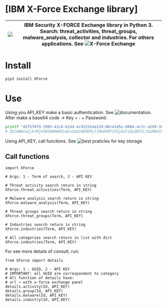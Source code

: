 # [IBM X-Force Exchange library]
|![](https://exchange.xforce.ibmcloud.com/favicon.ico)|IBM Security X-FORCE Exchange library in Python 3. Search: threat_activities, threat_groups, malware_analysis, collector and industries. For others applications. See ![X-Force Exchange](//exchange.xforce.ibmcloud.com)|
|---|---|

# Install
```pip
pip3 install XForce
```

# Use
Using you API_KEY make a basic authentication. See ![documentation](https://api.xforce.ibmcloud.com/doc/). After make a base64 code → Key + : + Password:
```sh
printf "d2f5f0f9-2995-42c6-b1dd-4c92252da129:06c41d5e-0604-4c7c-a599-300c367d2090" | base64
# ZDJmNWYwZjktMjk5NS00MmM2LWIxZGQtNGM5MjI1MmRhMTI5OjA2YzQxZDVlLTA2MDQtNGM3Yy1hNTk5LTMwMGMzNjdkMjA5MAo=
``` 
Using API_KEY, call functions. See ![best praticles](https://medium.com/geekculture/python-separate-code-and-sensitive-information-elegantly-ae21cec5fae2) for key storage

## Call functions
```python3
import XForce

# Args: 1 - Term of search, 2 - API KEY

# Threat activity search return in string
XForce.threat_activities(Term, API_KEY)

# Malware analysis search return in string
XForce.malware_analysis(Term, API_KEY)

# Threat groups search return in string
XForce.threat_groups(Term, API_KEY)

# Industries search return in string
XForce.industries(Term, API_KEY)

# All categories search return in list with dict
XForce.industries(Term, API_KEY)
```

For see more details of consult, run:
```python3
from XForce import details

# Args: 1 - GUID, 2 - API KEY 
# IMPORTANT: all GUID are correspondent to category
# All function of details have:
# url → with x-force exchange panel
details.activity(Id, API_KEY)
details.group(Id, API_KEY)
details.malware(Id, API_KEY)
details.industry(Id, API_KEY)
```


